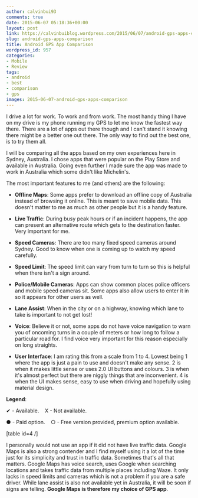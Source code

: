```yaml
---
author: calvinbui93
comments: true
date: 2015-06-07 05:18:36+00:00
layout: post
link: https://calvinbuiblog.wordpress.com/2015/06/07/android-gps-apps-comparison/
slug: android-gps-apps-comparison
title: Android GPS App Comparison
wordpress_id: 957
categories:
- Mobile
- Review
tags:
- android
- best
- comparison
- gps
images: 2015-06-07-android-gps-apps-comparison
---
```


I drive a lot for work. To work and from work. The most handy thing I have on my drive is my phone running my GPS to let me know the fastest way there. There are a lot of apps out there though and I can't stand it knowing there might be a better one out there. The only way to find out the best one, is to try them all.

<!-- more -->

I will be comparing all the apps based on my own experiences here in Sydney, Australia. I chose apps that were popular on the Play Store and available in Australia. Going even further I made sure the app was made to work in Australia which some didn't like Michelin's.

The most important features to me (and others) are the following:



 	
  * **Offline Maps**: Some apps prefer to download an offline copy of Australia instead of browsing it online. This is meant to save mobile data. This doesn't matter to me as much as other people but it is a handy feature.

 	
  * **Live Traffic**: During busy peak hours or if an incident happens, the app can present an alternative route which gets to the destination faster. Very important for me.

 	
  * **Speed Cameras**: There are too many fixed speed cameras around Sydney. Good to know when one is coming up to watch my speed carefully.

 	
  * **Speed Limit**: The speed limit can vary from turn to turn so this is helpful when there isn't a sign around.

 	
  * **Police/Mobile Cameras**: Apps can show common places police officers and mobile speed cameras sit. Some apps also allow users to enter it in so it appears for other users as well.

 	
  * **Lane Assist**: When in the city or on a highway, knowing which lane to take is important to not get lost!

 	
  * **Voice**: Believe it or not, some apps do not have voice navigation to warn you of oncoming turns in a couple of meters or how long to follow a particular road for. I find voice very important for this reason especially on long straights.

 	
  * **User Interface**: I am rating this from a scale from 1 to 4. Lowest being 1 where the app is just a pain to use and doesn't make any sense. 2 is when it makes little sense or uses 2.0 UI buttons and colours. 3 is when it's almost perfect but there are niggly things that are inconvenient. 4 is when the UI makes sense, easy to use when driving and hopefully using material design.


**Legend**:

✔ - Available.    X - Not available.

● - Paid option.    ○ - Free version provided, premium option available.

[table id=4 /]



I personally would not use an app if it did not have live traffic data. Google Maps is also a strong contender and I find myself using it a lot of the time just for its simplicity and trust in traffic data. Sometimes that's all that matters. Google Maps has voice search, uses Google when searching locations and takes traffic data from multiple places including Waze. It only lacks in speed limits and cameras which is not a problem if you are a safe driver. While lane assist is also not available yet in Australia, it will be soon if signs are telling. **Google Maps is therefore my choice of GPS app**.

